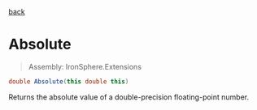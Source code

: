 ﻿

[back](/IronSphere.Extensions/types/DoubleExtension)

# Absolute

> Assembly: IronSphere.Extensions

```csharp
double Absolute(this double this)
```

Returns the absolute value of a double-precision floating-point number.

 